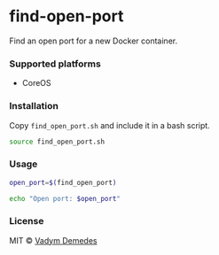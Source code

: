 # find-open-port

Find an open port for a new Docker container.


### Supported platforms

- CoreOS


### Installation

Copy `find_open_port.sh` and include it in a bash script.

```bash
source find_open_port.sh
```


### Usage

```bash
open_port=$(find_open_port)

echo "Open port: $open_port"
```


### License

MIT © [Vadym Demedes](http://vadimdemedes.com)
